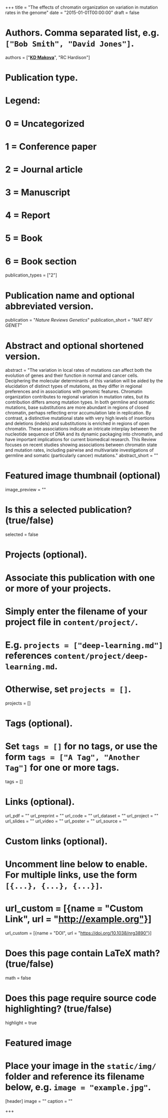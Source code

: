 +++
title = "The effects of chromatin organization on variation in mutation rates in the genome"
date = "2015-01-01T00:00:00"
draft = false

# Authors. Comma separated list, e.g. `["Bob Smith", "David Jones"]`.
authors = ["[__KD Makova__](http://www.bx.psu.edu/makova_lab)", "RC Hardison"]

# Publication type.
# Legend:
# 0 = Uncategorized
# 1 = Conference paper
# 2 = Journal article
# 3 = Manuscript
# 4 = Report
# 5 = Book
# 6 = Book section
publication_types = ["2"]

# Publication name and optional abbreviated version.
publication = "_Nature Reviews Genetics_"
publication_short = "_NAT REV GENET_"

# Abstract and optional shortened version.
abstract = "The variation in local rates of mutations can affect both the evolution of genes and their function in normal and cancer cells. Deciphering the molecular determinants of this variation will be aided by the elucidation of distinct types of mutations, as they differ in regional preferences and in associations with genomic features. Chromatin organization contributes to regional variation in mutation rates, but its contribution differs among mutation types. In both germline and somatic mutations, base substitutions are more abundant in regions of closed chromatin, perhaps reflecting error accumulation late in replication. By contrast, a distinctive mutational state with very high levels of insertions and deletions (indels) and substitutions is enriched in regions of open chromatin. These associations indicate an intricate interplay between the nucleotide sequence of DNA and its dynamic packaging into chromatin, and have important implications for current biomedical research. This Review focuses on recent studies showing associations between chromatin state and mutation rates, including pairwise and multivariate investigations of germline and somatic (particularly cancer) mutations."
abstract_short = ""

# Featured image thumbnail (optional)
image_preview = ""

# Is this a selected publication? (true/false)
selected = false

# Projects (optional).
#   Associate this publication with one or more of your projects.
#   Simply enter the filename of your project file in `content/project/`.
#   E.g. `projects = ["deep-learning.md"]` references `content/project/deep-learning.md`.
#   Otherwise, set `projects = []`.
projects = []

# Tags (optional).
#   Set `tags = []` for no tags, or use the form `tags = ["A Tag", "Another Tag"]` for one or more tags.
tags = []

# Links (optional).
url_pdf = ""
url_preprint = ""
url_code = ""
url_dataset = ""
url_project = ""
url_slides = ""
url_video = ""
url_poster = ""
url_source = ""

# Custom links (optional).
#   Uncomment line below to enable. For multiple links, use the form `[{...}, {...}, {...}]`.
# url_custom = [{name = "Custom Link", url = "http://example.org"}]
url_custom = [{name = "DOI", url = "https://doi.org/10.1038/nrg3890"}]

# Does this page contain LaTeX math? (true/false)
math = false

# Does this page require source code highlighting? (true/false)
highlight = true

# Featured image
# Place your image in the `static/img/` folder and reference its filename below, e.g. `image = "example.jpg"`.
[header]
image = ""
caption = ""

+++
